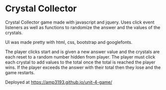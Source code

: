 # Crystal Collector
Crystal Collector game made with javascript and jquery. Uses click event listeners as well as functions to randomize the answer and the values of the crystals. 

UI was made pretty with html, css, bootstrap and googlefonts.



The player clicks start and is given a new answer value and the crystals are each reset to a random number hidden from player. The player must click each crystal to add values to the total once the total is reached the player wins. If the player exceeds the answer with their total then they lose and the game restarts.


Deployed at https://amp3193.github.io/unit-4-game/